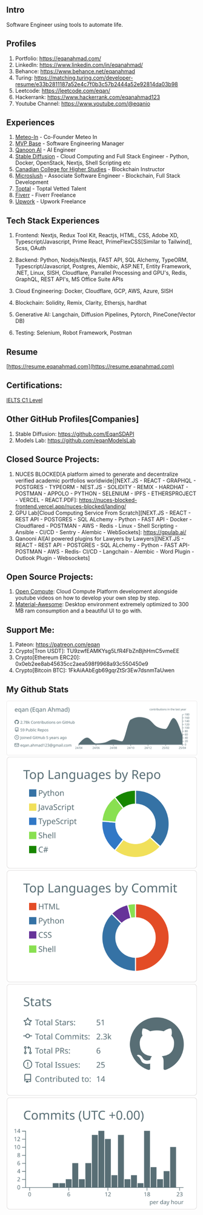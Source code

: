 ## Intro
Software Engineer using tools to automate life.

## Profiles
1. Portfolio: https://eqanahmad.com/
2. LinkedIn: https://www.linkedin.com/in/eqanahmad/
3. Behance: https://www.behance.net/eqanahmad
4. Turing: https://matching.turing.com/developer-resume/e33b2811187a52e4c7f0b3c57b2444a52e92814da03b98
5. Leetcode: https://leetcode.com/eqan/
6. Hackerrank: https://www.hackerrank.com/eqanahmad123
7. Youtube Channel: https://www.youtube.com/@eqanio
   
## Experiences
1. [Meteo-In](https://meteo-in.com/) - Co-Founder Meteo In
2. [MVP Base](http://mvp.meteo-in.com/) - Software Engineering Manager
3. [Qanoon AI](https://qanooni.ai/) - AI Engineer
4. [Stable Diffusion](https://modelslab.com) - Cloud Computing and Full Stack Engineer - Python, Docker, OpenStack, Nextjs, Shell Scripting etc
5. [Canadian College for Higher Studies](https://thecanadiancollege.ca/blockchain-technology-for-beginners-bootcamp/) - Blockchain Instructor
6. [Microslush](https://microslush.com) - Associate Software Engineer - Blockchain, Full Stack Development
7. [Toptal](https://www.toptal.com/resume/eqan-ahmad) - Toptal Vetted Talent
8. [Fiverr](https://www.fiverr.com/users/eqanahmad/) - Fiverr Freelance
9. [Upwork](https://www.upwork.com/freelancers/~0188fb01c513f66907) - Upwork Freelance

## Tech Stack Experiences
1. Frontend: Nextjs, Redux Tool Kit, Reactjs, HTML, CSS, Adobe XD, Typescript/Javascript, Prime React, PrimeFlexCSS[Similar to Tailwind], Scss, OAuth

2. Backend: Python, Nodejs/Nestjs, FAST API, SQL Alchemy, TypeORM, Typescript/Javascript, Postgres, Alembic, ASP.NET, Entity Framework, .NET, Linux, SISH, Cloudflare, Parrallel Processing and GPU's, Redis, GraphQL, REST API's, MS Office Suite APIs
   
3. Cloud Engineering: Docker, Cloudflare, GCP, AWS, Azure, SISH

4. Blockchain: Solidity, Remix, Clarity, Ethersjs, hardhat

5. Generative AI: Langchain, Diffusion Pipelines, Pytorch, PineCone(Vector DB)

6. Testing: Selenium, Robot Framework, Postman

## Resume
[https://resume.eqanahmad.com](https://resume.eqanahmad.com)

## Certifications:
[IELTS C1 Level](https://media.licdn.com/dms/image/v2/D4D2DAQFBjCqX3dHKcw/profile-treasury-image-shrink_1280_1280/B4DZZZZyDDG8Ak-/0/1745256655851?e=1745866800&v=beta&t=ibPLDzdJqIw1Yhs-mqn3gba0ESb7VT-7_wMyM3FFGgI)

## Other GitHub Profiles[Companies]
1. Stable Diffusion: https://github.com/EqanSDAPI
2. Models Lab: https://github.com/eqanModelsLab

## Closed Source Projects:
1. NUCES BLOCKED[A platform aimed to generate and decentralize verified academic portfolios worldwide][NEXT.JS - REACT - GRAPHQL - POSTGRES - TYPEORM - NEST.JS - SOLIDITY - REMIX - HARDHAT - POSTMAN - APPOLO - PYTHON - SELENIUM - IPFS - ETHERSPROJECT - VERCEL - REACT.PDF]: https://nuces-blocked-frontend.vercel.app/nuces-blocked/landing/
2. GPU Lab[Cloud Computing Service From Scratch][NEXT.JS - REACT - REST API - POSTGRES - SQL ALchemy - Python - FAST API - Docker - Cloudflared - POSTMAN - AWS - Redis - Linux - Shell Scripting - Ansible - CI/CD - Sentry - Alembic - WebSockets]: https://gpulab.ai/
3. Qanooni AI[AI powered plugins for Lawyers by Lawyers][NEXT.JS - REACT - REST API - POSTGRES - SQL ALchemy - Python - FAST API- POSTMAN - AWS - Redis- CI/CD - Langchain - Alembic - Word Plugin - Outlook Plugin - Websockets]


## Open Source Projects:
1. [Open Compute](https://github.com/eqan/open-compute): Cloud Compute Platform development alongside youtube videos on how to develop your own step by step.
2. [Material-Awesome](https://github.com/eqan/material-awesome): Desktop environment extremely optimized to 300 MB ram consumption and a beautiful UI to go with.

## Support Me:
1. Pateon: https://patreon.com/eqan
2. Crypto[Tron USDT]: TU9zwfEAMKYsg5LfR4FbZnBjhHmC5vmeEE
3. Crypto[Ethereum ERC20]: 0x0eb2ee8ab45635cc2aea598f9968a93c550450e9
4. Crypto[Bitcoin BTC]: 1FkAiAAbEgb69gqrZtSr3Ew7dsnmTaUwen

## My Github Stats
[![](https://raw.githubusercontent.com/eqan/eqan/master/profile-summary-card-output/default/0-profile-details.svg)](https://github.com/vn7n24fzkq/github-profile-summary-cards)
[![](https://raw.githubusercontent.com/eqan/eqan/master/profile-summary-card-output/default/1-repos-per-language.svg)](https://github.com/vn7n24fzkq/github-profile-summary-cards) [![](https://raw.githubusercontent.com/eqan/eqan/master/profile-summary-card-output/default/2-most-commit-language.svg)](https://github.com/vn7n24fzkq/github-profile-summary-cards)
[![](https://raw.githubusercontent.com/eqan/eqan/master/profile-summary-card-output/default/3-stats.svg)](https://github.com/vn7n24fzkq/github-profile-summary-cards) [![](https://raw.githubusercontent.com/eqan/eqan/master/profile-summary-card-output/default/4-productive-time.svg)](https://github.com/vn7n24fzkq/github-profile-summary-cards)



